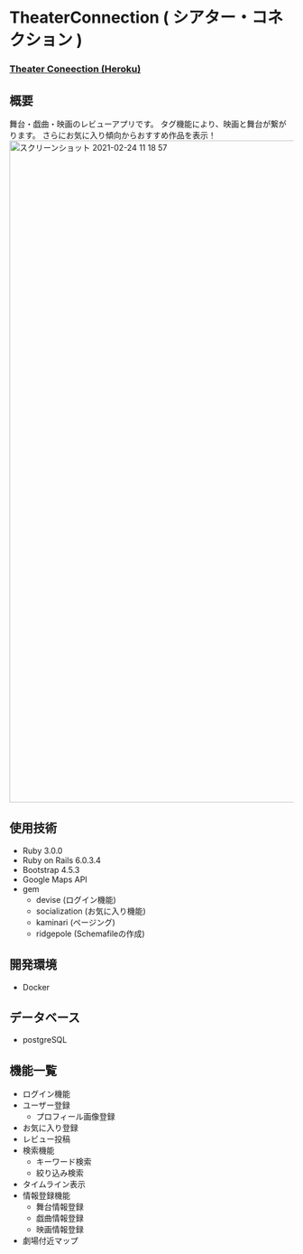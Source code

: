 # TheaterConnection ( シアター・コネクション )

### [Theater Coneection (Heroku)](https://actor-connection.herokuapp.com)

## 概要
舞台・戯曲・映画のレビューアプリです。
タグ機能により、映画と舞台が繋がります。
さらにお気に入り傾向からおすすめ作品を表示！
<img width="1173" alt="スクリーンショット 2021-02-24 11 18 57" src="https://user-images.githubusercontent.com/70884785/108937820-58ad7e80-7692-11eb-9fa4-c269bb904742.png">

## 使用技術
- Ruby 3.0.0
- Ruby on Rails 6.0.3.4
- Bootstrap 4.5.3
- Google Maps API
- gem
  - devise (ログイン機能)
  - socialization (お気に入り機能)
  - kaminari (ページング)
  - ridgepole (Schemafileの作成)

## 開発環境
- Docker

## データベース
- postgreSQL

## 機能一覧
- ログイン機能
- ユーザー登録
  - プロフィール画像登録
- お気に入り登録
- レビュー投稿
- 検索機能
  - キーワード検索
  - 絞り込み検索
- タイムライン表示
- 情報登録機能
  - 舞台情報登録
  - 戯曲情報登録
  - 映画情報登録
- 劇場付近マップ
